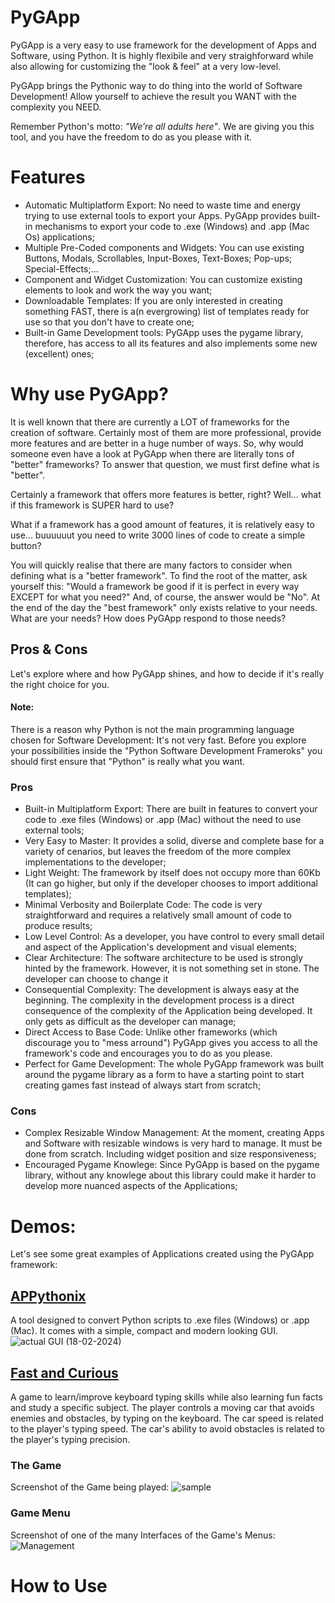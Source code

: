 # PyGApp
PyGApp is a very easy to use framework for the development of Apps and Software, using Python.
It is highly flexibile and very straighforward while also allowing for customizing the "look & feel" at a very low-level.

PyGApp brings the Pythonic way to do thing into the world of Software Development!
Allow yourself to achieve the result you WANT with the complexity you NEED.

Remember Python's motto: *"We’re all adults here"*. We are giving you this tool, and you have the freedom to do as you please with it.

# Features
 - Automatic Multiplatform Export: No need to waste time and energy trying to use external tools to export your Apps. PyGApp provides built-in mechanisms to export your code to .exe (Windows) and .app (Mac Os) applications;
 - Multiple Pre-Coded components and Widgets: You can use existing Buttons, Modals, Scrollables, Input-Boxes, Text-Boxes; Pop-ups; Special-Effects;...
 - Component and Widget Customization: You can customize existing elements to look and work the way you want;
 - Downloadable Templates: If you are only interested in creating something FAST, there is a(n evergrowing) list of templates ready for use so that you don't have to create one;
 - Built-in Game Development tools: PyGApp uses the pygame library, therefore, has access to all its features and also implements some new (excellent) ones;

# Why use PyGApp?
It is well known that there are currently a LOT of frameworks for the creation of software. 
Certainly most of them are more professional, provide more features and are better in a huge number of ways.
So, why would someone even have a look at PyGApp when there are literally tons of "better" frameworks?
To answer that question, we must first define what is "better". 

Certainly a framework that offers more features is better, right? Well... what if this framework is SUPER hard to use?

What if a framework has a good amount of features, it is relatively easy to use... buuuuuut you need to write 3000 lines of code to create a simple button?

You will quickly realise that there are many factors to consider when defining what is a "better framework".
To find the root of the matter, ask yourself this: "Would a framework be good if it is perfect in every way EXCEPT for what you need?" And, of course, the answer would be "No".
At the end of the day the "best framework" only exists relative to your needs.
What are your needs? How does PyGApp respond to those needs?

## Pros & Cons
Let's explore where and how PyGApp shines, and how to decide if it's really the right choice for you.

#### Note: 
There is a reason why Python is not the main programming language chosen for Software Development: It's not very fast.
Before you explore your possibilities inside the "Python Software Development Frameroks" you should first ensure that "Python" is really what you want.

### Pros
 - Built-in Multiplatform Export: There are built in features to convert your code to .exe files (Windows) or .app (Mac) without the need to use external tools;
 - Very Easy to Master: It provides a solid, diverse and complete base for a variety of cenarios, but leaves the freedom of the more complex implementations to the developer;
 - Light Weight: The framework by itself does not occupy more than 60Kb (It can go higher, but only if the developer chooses to import additional templates);
 - Minimal Verbosity and Boilerplate Code: The code is very straightforward and requires a relatively small amount of code to produce results;
 - Low Level Control: As a developer, you have control to every small detail and aspect of the Application's development and visual elements;
 - Clear Architecture: The software architecture to be used is strongly hinted by the framework. However, it is not something set in stone. The developer can choose to change it
 - Consequential Complexity: The development is always easy at the beginning. The complexity in the development process is a direct consequence of the complexity of the Application being developed. It only gets as difficult as the developer can manage;
 - Direct Access to Base Code: Unlike other frameworks (which discourage you to "mess arround") PyGApp gives you access to all the framework's code and encourages you to do as you please.
 - Perfect for Game Development: The whole PyGApp framework was built around the pygame library as a form to have a starting point to start creating games fast instead of always start from scratch;

### Cons
 - Complex Resizable Window Management: At the moment, creating Apps and Software with resizable windows is very hard to manage. It must be done from scratch. Including widget position and size responsiveness;
 - Encouraged Pygame Knowlege: Since PyGApp is based on the pygame library, without any knowlege about this library could make it harder to develop more nuanced aspects of the Applications;


# Demos:
Let's see some great examples of Applications created using the PyGApp framework:

## [APPythonix](https://github.com/RaffaeleFiorillo/APPythonix)
A tool designed to convert Python scripts to .exe files (Windows) or .app (Mac). It comes with a simple, compact and modern looking GUI. 
![actual GUI (18-02-2024)](https://github.com/RaffaeleFiorillo/APPythonix/assets/75253335/33773cbb-217b-4cda-ab61-f004e0e713d6)

## [Fast and Curious](https://github.com/RaffaeleFiorillo/Fast_and_Curious) 
A game to learn/improve keyboard typing skills while also learning fun facts and study a specific subject.
The player controls a moving car that avoids enemies and obstacles, by typing on the keyboard.
The car speed is related to the player's typing speed. The car's ability to avoid obstacles is related to the player's typing precision.

### The Game
Screenshot of the Game being played:
![sample](https://user-images.githubusercontent.com/75253335/131589894-00e6f646-a507-440b-9e67-b080e4bafc23.png)

### Game Menu
Screenshot of one of the many Interfaces of the Game's Menus:
![Management](https://user-images.githubusercontent.com/75253335/130338334-3c8079df-af4e-40a6-8168-432fb458ac47.png)


# How to Use

# 